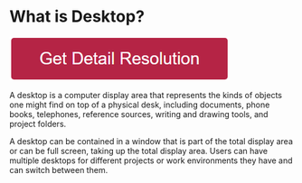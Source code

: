 # What is Desktop?

[![what is desktop](redd.png)](https://icncomputer.com/what-is-desktop/)



A desktop is a computer display area that represents the kinds of objects one might find on top of a physical desk, including documents, phone books, telephones, reference sources, writing and drawing tools, and project folders.

A desktop can be contained in a window that is part of the total display area or can be full screen, taking up the total display area. Users can have multiple desktops for different projects or work environments they have and can switch between them.
